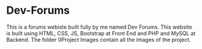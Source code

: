 # Dev-Forums
This is a forums webiste built fully by me named Dev Forums. This website is built using HTML, CSS, JS, Bootstrap at Front End and PHP and MySQL at Backend. The folder 0Project Images contain all the images of the project.
